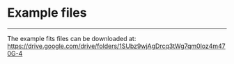 # Example files
-----

The example fits files can be downloaded at: https://drive.google.com/drive/folders/1SUbz9wjAgDrcq3tWg7qm0loz4m470G-4